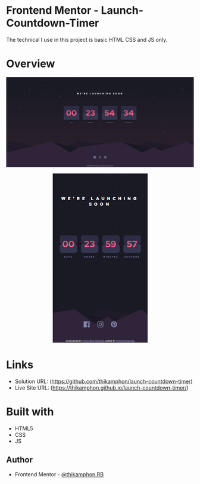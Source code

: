 # Frontend Mentor - Launch-Countdown-Timer

The technical I use in this project is basic HTML CSS and JS only.


# Overview
![enter image description here](overview/overview-computer.png)
<p align="center">
  <img src="https://github.com/thikamphon/launch-countdown-timer/blob/main/overview/overview-mobie.png" alt="Sublime's custom image"/>
</p>

# Links
- Solution URL: (https://github.com/thikamphon/launch-countdown-timer)
- Live Site URL: (https://thikamphon.github.io/launch-countdown-timer/)


# Built with

- HTML5
- CSS
- JS

## Author

- Frontend Mentor - [@thikamphon.RB](https://www.frontendmentor.io/profile/thikamphon)
